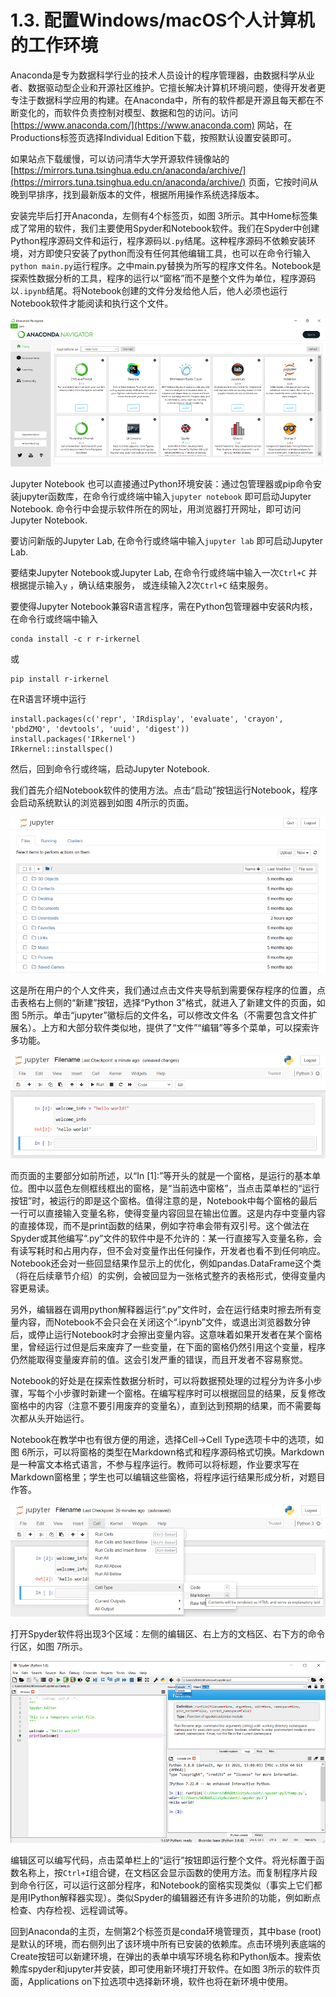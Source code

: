 # 1.3. 配置Windows/macOS个人计算机的工作环境

Anaconda是专为数据科学行业的技术人员设计的程序管理器，由数据科学从业者、数据驱动型企业和开源社区维护。它擅长解决计算机环境问题，使得开发者更专注于数据科学应用的构建。在Anaconda中，所有的软件都是开源且每天都在不断变化的，而软件负责控制对模型、数据和包的访问。访问 [https://www.anaconda.com/](https://www.anaconda.com) 网站，在Productions标签页选择Individual Edition下载，按照默认设置安装即可。

如果站点下载缓慢，可以访问清华大学开源软件镜像站的[https://mirrors.tuna.tsinghua.edu.cn/anaconda/archive/](https://mirrors.tuna.tsinghua.edu.cn/anaconda/archive/) 页面，它按时间从晚到早排序，找到最新版本的文件，根据所用操作系统选择版本。

安装完毕后打开Anaconda，左侧有4个标签页，如图 3所示。其中Home标签集成了常用的软件，我们主要使用Spyder和Notebook软件。我们在Spyder中创建Python程序源码文件和运行，程序源码以`.py`结尾。这种程序源码不依赖安装环境，对方即使只安装了python而没有任何其他编辑工具，也可以在命令行输入`python main.py`运行程序。之中main.py替换为所写的程序文件名。Notebook是探索性数据分析的工具，程序的运行以“窗格”而不是整个文件为单位，程序源码以`.ipynb`结尾。将Notebook创建的文件分发给他人后，他人必须也运行Notebook软件才能阅读和执行这个文件。

![图 3 Anaconda软件页](../.gitbook/assets/image.png)

Jupyter Notebook 也可以直接通过Python环境安装：通过包管理器或pip命令安装jupyter函数库，在命令行或终端中输入`jupyter notebook` 即可启动Jupyter Notebook. 命令行中会提示软件所在的网址，用浏览器打开网址，即可访问Jupyter Notebook.

要访问新版的Jupyter Lab, 在命令行或终端中输入`jupyter lab` 即可启动Jupyter Lab.

要结束Jupyter Notebook或Jupyter Lab, 在命令行或终端中输入一次`Ctrl+C` 并根据提示输入`y` ，确认结束服务， 或连续输入2次`Ctrl+C` 结束服务。

要使得Jupyter Notebook兼容R语言程序，需在Python包管理器中安装R内核，在命令行或终端中输入

```
conda install -c r r-irkernel
```

或

```
pip install r-irkernel
```

在R语言环境中运行

```
install.packages(c('repr', 'IRdisplay', 'evaluate', 'crayon', 'pbdZMQ', 'devtools', 'uuid', 'digest'))
install.packages('IRkernel')
IRkernel::installspec()
```

然后，回到命令行或终端，启动Jupyter Notebook.

我们首先介绍Notebook软件的使用方法。点击“启动”按钮运行Notebook，程序会启动系统默认的浏览器到如图 4所示的页面。

![图 4 Notebook软件文件页](<../.gitbook/assets/image (5).png>)

这是所在用户的个人文件夹，我们通过点击文件夹导航到需要保存程序的位置，点击表格右上侧的“新建”按钮，选择“Python 3”格式，就进入了新建文件的页面，如图 5所示。单击“jupyter”徽标后的文件名，可以修改文件名（不需要包含文件扩展名）。上方和大部分软件类似地，提供了“文件”“编辑”等多个菜单，可以探索许多功能。

![图 5 Notebook软件程序页](<../.gitbook/assets/image (1).png>)

而页面的主要部分如前所述，以“In \[1]:”等开头的就是一个窗格，是运行的基本单位。图中以蓝色左侧框线框出的窗格，是“当前选中窗格”，当点击菜单栏的“运行按钮”时，被运行的即是这个窗格。值得注意的是，Notebook中每个窗格的最后一行可以直接输入变量名称，使得变量内容回显在输出位置。这是内存中变量内容的直接体现，而不是print函数的结果，例如字符串会带有双引号。这个做法在Spyder或其他编写“.py”文件的软件中是不允许的：某一行直接写入变量名称，会有读写耗时和占用内存，但不会对变量作出任何操作，开发者也看不到任何响应。Notebook还会对一些回显结果作显示上的优化，例如pandas.DataFrame这个类（将在后续章节介绍）的实例，会被回显为一张格式整齐的表格形式，使得变量内容更易读。

另外，编辑器在调用python解释器运行“.py”文件时，会在运行结束时擦去所有变量内容，而Notebook不会只会在关闭这个“.ipynb”文件，或退出浏览器数分钟后，或停止运行Notebook时才会擦出变量内容。这意味着如果开发者在某个窗格里，曾经运行过但是后来废弃了一些变量，在下面的窗格仍然引用这个变量，程序仍然能取得变量废弃前的值。这会引发严重的错误，而且开发者不容易察觉。

Notebook的好处是在探索性数据分析时，可以将数据预处理的过程分为许多小步骤，写每个小步骤时新建一个窗格。在编写程序时可以根据回显的结果，反复修改窗格中的内容（注意不要引用废弃的变量名），直到达到预期的结果，而不需要每次都从头开始运行。

Notebook在教学中也有很方便的用途，选择Cell->Cell Type选项卡中的选项，如图 6所示，可以将窗格的类型在Markdown格式和程序源码格式切换。Markdown是一种富文本格式语言，不参与程序运行。教师可以将标题，作业要求写在Markdown窗格里；学生也可以编辑这些窗格，将程序运行结果形成分析，对题目作答。

![图 6 修改Notebook文件的窗格类型](<../.gitbook/assets/image (4).png>)

打开Spyder软件将出现3个区域：左侧的编辑区、右上方的文档区、右下方的命令行区，如图 7所示。

![图 7 Spyder软件页面](<../.gitbook/assets/image (3).png>)

编辑区可以编写代码，点击菜单栏上的“运行”按钮即运行整个文件。将光标置于函数名称上，按`Ctrl+I`组合键，在文档区会显示函数的使用方法。而复制程序片段到命令行区，可以运行这部分程序，和Notebook的窗格实现类似（事实上它们都是用IPython解释器实现）。类似Spyder的编辑器还有许多进阶的功能，例如断点检查、内存检视、远程调试等。

回到Anaconda的主页，左侧第2个标签页是conda环境管理页，其中base (root) 是默认的环境，而右侧列出了该环境中所有已安装的依赖库。点击环境列表底端的Create按钮可以新建环境，在弹出的表单中填写环境名称和Python版本。搜索依赖库spyder和jupyter并安装，即可使用新环境打开软件。在如图 3所示的软件页面，Applications on下拉选项中选择新环境，软件也将在新环境中使用。
